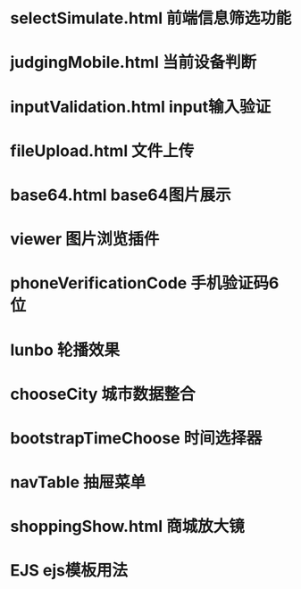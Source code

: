 # selectSimulate.html 前端信息筛选功能

# judgingMobile.html 当前设备判断

# inputValidation.html input输入验证

# fileUpload.html 文件上传

# base64.html base64图片展示

# viewer 图片浏览插件

# phoneVerificationCode 手机验证码6位

# lunbo 轮播效果

# chooseCity 城市数据整合

# bootstrapTimeChoose  时间选择器

# navTable 抽屉菜单

# shoppingShow.html 商城放大镜

# EJS ejs模板用法

#

#

#

#

#

#

#